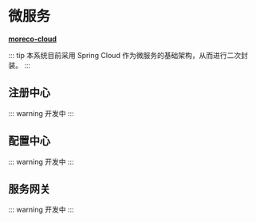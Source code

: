 # 微服务

**[moreco-cloud](https://github.com/weechang/moreco/tree/master/moreco-cloud)**

::: tip 
本系统目前采用 Spring Cloud 作为微服务的基础架构，从而进行二次封装。
:::

## 注册中心

::: warning
开发中
:::

## 配置中心

::: warning
开发中
:::

## 服务网关 

::: warning
开发中
:::

